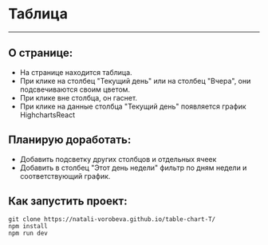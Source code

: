 # Таблица
---

## О странице:
* На странице находится таблица. 
* При клике на столбец "Текущий день" или на столбец "Вчера", они подсвечиваются своим цветом. 
* При клике вне столбца, он гаснет.
* При клике на данные столбца "Текущий день" появляется график HighchartsReact 

## Планирую доработать: 
* Добавить подсветку других столбцов и отдельных ячеек
* Добавить в столбец "Этот день недели" фильтр по дням недели и соответствующий график.

## Как запустить проект:
```
git clone https://natali-vorobeva.github.io/table-chart-T/
npm install
npm run dev
```

